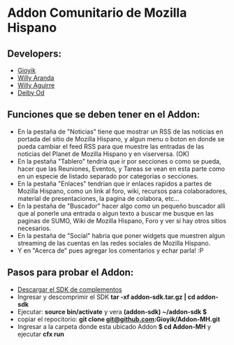 Addon Comunitario de Mozilla Hispano
====================================

Developers: 
-----------
* [Gioyik](https://mozillians.org/es/u/Gioyik) 
* [Willy Aranda](https://mozillians.org/es/u/willyaranda)
* [Willy Aguirre](https://mozillians.org/es/u/willyaguirre)
* [Deiby Od](https://mozillians.org/es/u/deibyod)

Funciones que se deben tener en el Addon:
--------------------

* En la pestaña de "Noticias" tiene que mostrar un RSS de las noticias en portada del sitio de Mozilla Hispano, y algun menu o boton en donde se pueda cambiar el feed RSS para que muestre las entradas de las noticias del Planet de Mozilla Hispano y en viserversa. (OK)
* En la pestaña "Tablero" tendria que ir por secciones o como se pueda, hacer que las Reuniones, Eventos, y Tareas se vean en esta parte como en un especie de listado separado por categorias o secciones.
* En la pestaña "Enlaces" tendrian que ir enlaces rapidos a partes de Mozilla Hispano, como un link al foro, wiki, recursos para colaboradores, material de presentaciones, la pagina de colabora, etc...
* En la pestaña de "Buscador" hacer algo como un pequeño buscador alli que al ponerle una entrada o algun texto a buscar me busque en las paginas de SUMO, Wiki de Mozilla Hispano, Foro y ver si hay otros sitios necesarios.
* En la pestaña de "Social" habria que poner widgets que muestren algun streaming de las cuentas en las redes sociales de Mozilla Hispano.
* Y en "Acerca de" pues agregar los comentarios y echar parla! :P

Pasos para probar el Addon:
--------------------------

* [Descargar el SDK de complementos](https://addons.mozilla.org/es/developers/builder)
* Ingresar y descomprimir el SDK **tar -xf addon-sdk.tar.gz | cd addon-sdk**
* Ejecutar: **source bin/activate** y vera **(addon-sdk) ~/addon-sdk $**
* copiar el repocitorio: **git clone git@github.com:Gioyik/Addon-MH.git**
* Ingresar a la carpeta donde esta ubicado Addon **$ cd Addon-MH** y ejecutar **cfx run**

